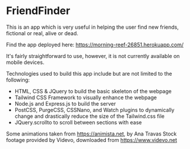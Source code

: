 # FriendFinder

This is an app which is very useful in helping the user find new friends, fictional or real, alive or dead.

Find the app deployed here: https://morning-reef-26851.herokuapp.com/

It's fairly straightforward to use, however, it is not currently available on mobile devices.

Technologies used to build this app include but are not limited to the following:

* HTML, CSS & JQuery to build the basic skeleton of the webpage
* Tailwind CSS Framework to visually enhance the webpage
* Node.js and Express.js to build the server
* PostCSS, PurgeCSS, CSSNano, and Watch plugins to dynamically change and drastically reduce the size of the Tailwind.css file
* JQuery.scrollto to scroll between sections with ease

Some animations taken from https://animista.net, by Ana Travas
Stock footage provided by Videvo, downloaded from https://www.videvo.net